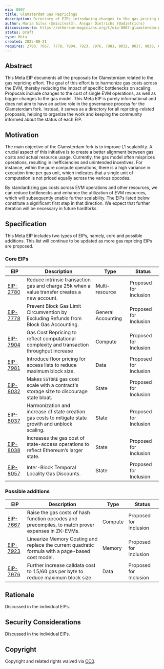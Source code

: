 ```yaml
---
eip: 8007
title: Glamsterdam Gas Repricings
description: Directory of EIPs introducing changes to the gas pricing model for the Glamsterdam fork
author: Maria Silva (@misilva73), Ansgar Dietrichs (@adietrichs)
discussions-to: https://ethereum-magicians.org/t/eip-8007-glamsterdam-gas-repricings-meta-eip/25206
status: Draft
type: Meta
created: 2025-08-21
requires: 2780, 7667, 7778, 7904, 7923, 7976, 7981, 8032, 8037, 8038, 8057
---
```


## Abstract

This Meta EIP documents all the proposals for Glamsterdam related to the gas repricing effort. The goal of this effort is to harmonize gas costs across the EVM, thereby reducing the impact of specific bottlenecks on scaling. Proposals include changes to the cost of single EVM operations, as well as bigger changes to the gas model. This Meta EIP is purely informational and does not aim to have an active role in the governance process for the Glamsterdam fork. Instead, it serves as a directory for all repricing-related proposals, helping to organize the work and keeping the community informed about the status of each EIP.

## Motivation

The main objective of the Glamsterdam fork is to improve L1 scalability. A crucial aspect of this initiative is to create a better alignment between gas costs and actual resource usage. Currently, the gas model often misprices operations, resulting in inefficiencies and unintended incentives. For instance, within the pure compute operations, there is a high variance in execution time per gas unit, which indicates that a single unit of computation is not priced equally across the various opcodes.

By standardizing gas costs across EVM operations and other resources, we can reduce bottlenecks and enhance the utilization of EVM resources, which will subsequently enable further scalability. The EIPs listed below constitute a significant first step in that direction. We expect that further iteration will be necessary in future hardforks.

## Specification

This Meta EIP includes two types of EIPs, namely, core and possible additions. This list will continue to be updated as more gas repricing EIPs are proposed.

### Core EIPs

| EIP                       | Description                                                                                | Type               | Status                 |
| ------------------------- | ------------------------------------------------------------------------------------------ | ------------------ | ---------------------- |
| [EIP-2780](./eip-2780.md) | Reduce intrinsic transaction gas and charge 25k when a value transfer creates a new account.     | Multi-resource | Proposed for Inclusion |
| [EIP-7778](./eip-7778.md) | Prevent Block Gas Limit Circumvention by Excluding Refunds from Block Gas Accounting.      | General Accounting | Proposed for Inclusion |
| [EIP-7904](./eip-7904.md) | Gas Cost Repricing to reflect computational complexity and transaction throughput increase | Compute            | Proposed for Inclusion                |
| [EIP-7981](./eip-7981.md) | Introduce floor pricing for access lists to reduce maximum block size.                     | Data               | Proposed for Inclusion |
| [EIP-8032](./eip-8032.md) | Makes `SSTORE` gas cost scale with a contract's storage size to discourage state bloat.                     | State               | Proposed for Inclusion |
| [EIP-8037](./eip-8037.md) | Harmonization and increase of state creation gas costs to mitigate state growth and unblock scaling.                     | State               | Proposed for Inclusion |
| [EIP-8038](./eip-8038.md) | Increases the gas cost of state-access operations to reflect Ethereum’s larger state.                     | State               | Proposed for Inclusion |
| [EIP-8057](./eip-8057.md) | Inter-Block Temporal Locality Gas Discounts.                                               | State               | Proposed for Inclusion |

### Possible additions

| EIP                       | Description                                                                                      | Type           | Status                 |
| ------------------------- | ------------------------------------------------------------------------------------------------ | -------------- | ---------------------- |
| [EIP-7667](./eip-7667.md) | Raise the gas costs of hash function opcodes and precompiles, to match prover expenses in ZK-EVMs. | Compute         | Proposed for Inclusion |
| [EIP-7923](./eip-7923.md) | Linearize Memory Costing and replace the current quadratic formula with a page-based cost model. | Memory         | Proposed for Inclusion |
| [EIP-7976](./eip-7976.md) | Further increase calldata cost to 15/60 gas per byte to reduce maximum block size.               | Data           | Proposed for Inclusion |

## Rationale

Discussed in the individual EIPs.

## Security Considerations

Discussed in the individual EIPs.

## Copyright

Copyright and related rights waived via [CC0](../LICENSE.md).

